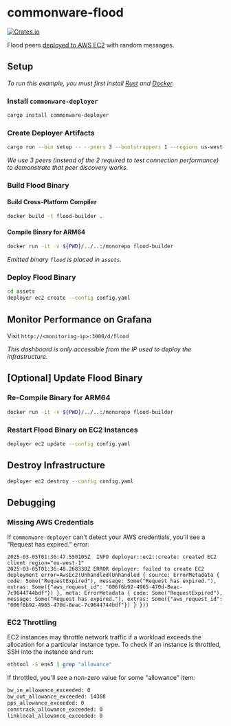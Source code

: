 # commonware-flood

[![Crates.io](https://img.shields.io/crates/v/commonware-flood.svg)](https://crates.io/crates/commonware-flood)

Flood peers [deployed to AWS EC2](https://docs.rs/commonware-deployer/latest/commonware_deployer/ec2/index.html) with
random messages.

## Setup

_To run this example, you must first install [Rust](https://www.rust-lang.org/tools/install) and [Docker](https://www.docker.com/get-started/)._

### Install `commonware-deployer`

```bash
cargo install commonware-deployer
```

### Create Deployer Artifacts

```bash
cargo run --bin setup -- --peers 3 --bootstrappers 1 --regions us-west-2,us-east-1,eu-west-1 --instance-type c7g.xlarge --storage-size 10 --storage-class gp3 --worker-threads 4 --message-size 1024 --message-backlog 16384 --mailbox-size 16384 --dashboard dashboard.json --instrument false --output assets
```

_We use 3 peers (instead of the 2 required to test connection performance) to demonstrate that peer discovery works._

### Build Flood Binary

#### Build Cross-Platform Compiler

```bash
docker build -t flood-builder .
```

#### Compile Binary for ARM64

```bash
docker run -it -v ${PWD}/../..:/monorepo flood-builder
```

_Emitted binary `flood` is placed in `assets`._

### Deploy Flood Binary

```bash
cd assets
deployer ec2 create --config config.yaml
```

## Monitor Performance on Grafana

Visit `http://<monitoring-ip>:3000/d/flood`

_This dashboard is only accessible from the IP used to deploy the infrastructure._

## [Optional] Update Flood Binary

### Re-Compile Binary for ARM64

```bash
docker run -it -v ${PWD}/../..:/monorepo flood-builder
```

### Restart Flood Binary on EC2 Instances

```bash
deployer ec2 update --config config.yaml
```

## Destroy Infrastructure

```bash
deployer ec2 destroy --config config.yaml
```

## Debugging

### Missing AWS Credentials

If `commonware-deployer` can't detect your AWS credentials, you'll see a "Request has expired." error:

```
2025-03-05T01:36:47.550105Z  INFO deployer::ec2::create: created EC2 client region="eu-west-1"
2025-03-05T01:36:48.268330Z ERROR deployer: failed to create EC2 deployment error=AwsEc2(Unhandled(Unhandled { source: ErrorMetadata { code: Some("RequestExpired"), message: Some("Request has expired."), extras: Some({"aws_request_id": "006f6b92-4965-470d-8eac-7c9644744bdf"}) }, meta: ErrorMetadata { code: Some("RequestExpired"), message: Some("Request has expired."), extras: Some({"aws_request_id": "006f6b92-4965-470d-8eac-7c9644744bdf"}) } }))
```

### EC2 Throttling

EC2 instances may throttle network traffic if a workload exceeds the allocation for a particular instance type. To check
if an instance is throttled, SSH into the instance and run:

```bash
ethtool -S ens5 | grep "allowance"
```

If throttled, you'll see a non-zero value for some "allowance" item:

```txt
bw_in_allowance_exceeded: 0
bw_out_allowance_exceeded: 14368
pps_allowance_exceeded: 0
conntrack_allowance_exceeded: 0
linklocal_allowance_exceeded: 0
```